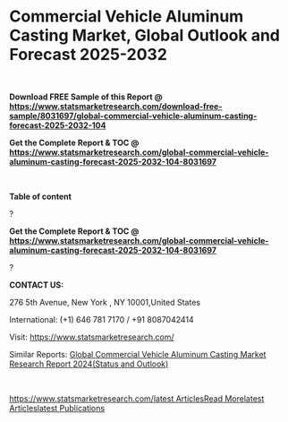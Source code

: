 <h1>Commercial Vehicle Aluminum Casting Market, Global Outlook and Forecast 2025-2032</h1><br/><p><strong>Download FREE Sample of this Report @ <a href="https://www.statsmarketresearch.com/download-free-sample/8031697/global-commercial-vehicle-aluminum-casting-forecast-2025-2032-104">https://www.statsmarketresearch.com/download-free-sample/8031697/global-commercial-vehicle-aluminum-casting-forecast-2025-2032-104</a></strong></p>
 
 
 
 <div><b>Get the Complete Report & TOC @ <a href="https://www.statsmarketresearch.com/global-commercial-vehicle-aluminum-casting-forecast-2025-2032-104-8031697">https://www.statsmarketresearch.com/global-commercial-vehicle-aluminum-casting-forecast-2025-2032-104-8031697</a></b></div>
 
 
 
 <p><br />
 
 <b>Table of content</b></p>
 
 
 
 <p>? </p>
 
 
 
 <div><b>Get the Complete Report & TOC @ <a href="https://www.statsmarketresearch.com/global-commercial-vehicle-aluminum-casting-forecast-2025-2032-104-8031697">https://www.statsmarketresearch.com/global-commercial-vehicle-aluminum-casting-forecast-2025-2032-104-8031697</a></b></div>
 
 
 
 <p>? </p>
 
 
 
 <p><b>CONTACT US:</b><br />
 
 276 5th Avenue, New York , NY 10001,United States<br />
 
 International: (+1) 646 781 7170 / +91 8087042414<br />
 
 Visit: <a href="https://www.statsmarketresearch.com/">https://www.statsmarketresearch.com/</a><br />
 
 Similar Reports: <a href="https://www.statsmarketresearch.com/global-commercial-vehicle-aluminum-casting-forecast-2025-2032-104-8031697">Global Commercial Vehicle Aluminum Casting Market Research Report 2024(Status and Outlook)</a><br />
 
 <br />
 
 <a href="https://gyeongbokgung.com">https://www.statsmarketresearch.com/</a><a href="https://hallyeomaritime.com">latest Articles</a><a href="https://jingwansa.com">Read More</a><a href="https://nguoiviet.jp/">latest Articles</a><a href="https://www.intelmarketresearch.com/">latest Publications</a></p>